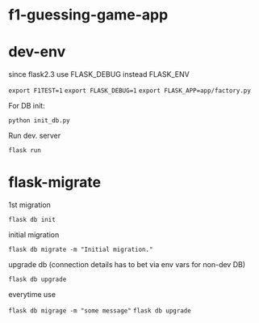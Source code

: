 # f1-guessing-game-app



# dev-env
since flask2.3 use FLASK_DEBUG instead FLASK_ENV

`export F1TEST=1`
`export FLASK_DEBUG=1`
`export FLASK_APP=app/factory.py`

For DB init:


`python init_db.py`

Run dev. server

`flask run`





# flask-migrate

1st migration

`flask db init`

initial migration

`flask db migrate -m "Initial migration."`

upgrade db (connection details has to bet via env vars for non-dev DB)

`flask db upgrade`

everytime use

`flask db migrage -m "some message"`
`flask db upgrade`

